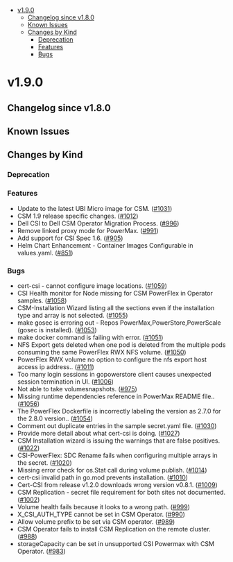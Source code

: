 <!--toc-->
- [v1.9.0](#v190)
  - [Changelog since v1.8.0](#changelog-since-v180)
  - [Known Issues](#known-issues)
  - [Changes by Kind](#changes-by-kind)
    - [Deprecation](#deprecation)
    - [Features](#features)
    - [Bugs](#bugs)
 

# v1.9.0 

## Changelog since v1.8.0 

## Known Issues 

## Changes by Kind 

### Deprecation 

### Features 

- Update to the latest UBI Micro image for CSM. ([#1031](https://github.com/dell/csm/issues/1031))
- CSM 1.9 release specific changes. ([#1012](https://github.com/dell/csm/issues/1012))
- Dell CSI to Dell CSM Operator Migration Process. ([#996](https://github.com/dell/csm/issues/996))
- Remove linked proxy mode for PowerMax. ([#991](https://github.com/dell/csm/issues/991))
- Add support for CSI Spec 1.6. ([#905](https://github.com/dell/csm/issues/905))
- Helm Chart Enhancement - Container Images Configurable in values.yaml. ([#851](https://github.com/dell/csm/issues/851))

### Bugs 

- cert-csi - cannot configure image locations. ([#1059](https://github.com/dell/csm/issues/1059))
- CSI Health monitor for Node missing for CSM PowerFlex in Operator samples. ([#1058](https://github.com/dell/csm/issues/1058))
- CSM-Installation Wizard listing all the sections even if the installation type and array is not selected. ([#1055](https://github.com/dell/csm/issues/1055))
- make gosec is erroring out - Repos PowerMax,PowerStore,PowerScale (gosec is installed). ([#1053](https://github.com/dell/csm/issues/1053))
- make docker command is failing with error. ([#1051](https://github.com/dell/csm/issues/1051))
- NFS Export gets deleted when one pod is deleted from the multiple pods consuming the same PowerFlex RWX NFS volume. ([#1050](https://github.com/dell/csm/issues/1050))
- PowerFlex RWX volume no option to configure the nfs export host access ip address.. ([#1011](https://github.com/dell/csm/issues/1011))
- Too many login sessions in gopowerstore client causes unexpected session termination in UI. ([#1006](https://github.com/dell/csm/issues/1006))
- Not able to take volumesnapshots. ([#975](https://github.com/dell/csm/issues/975))
- Missing runtime dependencies reference in PowerMax README file.. ([#1056](https://github.com/dell/csm/issues/1056))
- The PowerFlex Dockerfile is incorrectly labeling the version as 2.7.0 for the 2.8.0 version.. ([#1054](https://github.com/dell/csm/issues/1054))
- Comment out duplicate entries in the sample secret.yaml file. ([#1030](https://github.com/dell/csm/issues/1030))
- Provide more detail about what cert-csi is doing. ([#1027](https://github.com/dell/csm/issues/1027))
- CSM Installation wizard is issuing the warnings that are false positives. ([#1022](https://github.com/dell/csm/issues/1022))
- CSI-PowerFlex: SDC Rename fails when configuring multiple arrays in the secret. ([#1020](https://github.com/dell/csm/issues/1020))
- Missing error check for os.Stat call during volume publish. ([#1014](https://github.com/dell/csm/issues/1014))
- cert-csi invalid path in go.mod prevents installation. ([#1010](https://github.com/dell/csm/issues/1010))
- Cert-CSI from release v1.2.0 downloads wrong version v0.8.1. ([#1009](https://github.com/dell/csm/issues/1009))
- CSM Replication - secret file requirement for both sites not documented. ([#1002](https://github.com/dell/csm/issues/1002))
- Volume health fails because it looks to a wrong path. ([#999](https://github.com/dell/csm/issues/999))
- X_CSI_AUTH_TYPE cannot be set in CSM Operator. ([#990](https://github.com/dell/csm/issues/990))
- Allow volume prefix to be set via CSM operator. ([#989](https://github.com/dell/csm/issues/989))
- CSM Operator fails to install CSM Replication on the remote cluster. ([#988](https://github.com/dell/csm/issues/988))
- storageCapacity can be set in unsupported CSI Powermax with CSM Operator. ([#983](https://github.com/dell/csm/issues/983))
